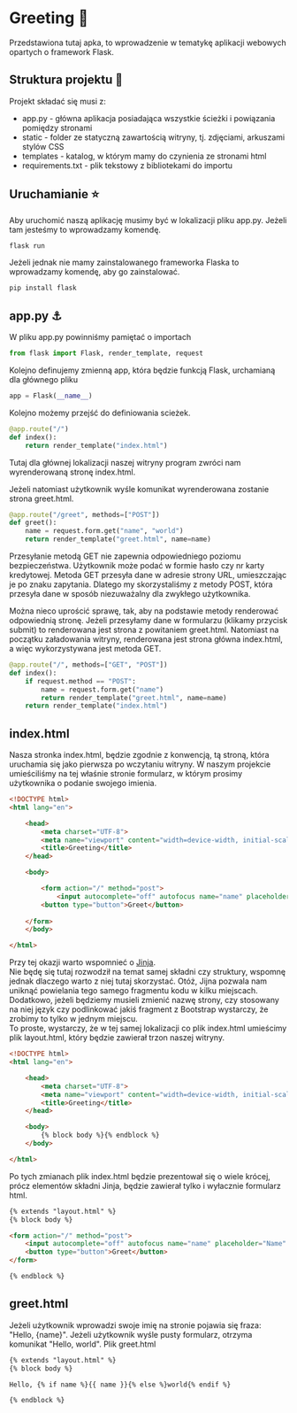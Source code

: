 # Greeting :wave:
Przedstawiona tutaj apka, to wprowadzenie w tematykę aplikacji webowych opartych o framework Flask.

## Struktura projektu :newspaper:
Projekt składać się musi z:
- app.py - główna aplikacja posiadająca wszystkie ścieżki i powiązania pomiędzy stronami
- static - folder ze statyczną zawartością witryny, tj. zdjęciami, arkuszami stylów CSS
- templates - katalog, w którym mamy do czynienia ze stronami html
- requirements.txt - plik tekstowy z bibliotekami do importu

## Uruchamianie :star:
Aby uruchomić naszą aplikację musimy być w lokalizacji pliku app.py. Jeżeli tam jesteśmy to wprowadzamy komendę.
```bash
flask run
```

Jeżeli jednak nie mamy zainstalowanego frameworka Flaska to wprowadzamy komendę, aby go zainstalować. 
```bash
pip install flask
```

## app.py :anchor:
W pliku app.py powinniśmy pamiętać o importach

```python
from flask import Flask, render_template, request
```

Kolejno definujemy zmienną app, która będzie funkcją Flask, urchamianą dla głównego pliku
```python
app = Flask(__name__)
```

Kolejno możemy przejść do definiowania scieżek.
```python
@app.route("/")
def index():
    return render_template("index.html")
```
Tutaj dla głównej lokalizacji naszej witryny program zwróci nam wyrenderowaną stronę index.html.

Jeżeli natomiast użytkownik wyśle komunikat wyrenderowana zostanie strona greet.html.
```python
@app.route("/greet", methods=["POST"])
def greet():
    name = request.form.get("name", "world")
    return render_template("greet.html", name=name)
```
Przesyłanie metodą GET nie zapewnia odpowiedniego poziomu bezpieczeństwa. Użytkownik może podać w formie hasło czy nr karty kredytowej. Metoda GET przesyła dane w adresie strony URL, umieszczając je po znaku zapytania. Dlatego my skorzystaliśmy z metody POST, która przesyła dane w sposób niezuważalny dla zwykłego użytkownika.

Można nieco uprościć sprawę, tak, aby na podstawie metody renderować odpowiednią stronę. Jeżeli przesyłamy dane w formularzu (klikamy przycisk submit) to renderowana jest strona z powitaniem greet.html. Natomiast na początku załadowania witryny, renderowana jest strona główna index.html, a więc wykorzystywana jest metoda GET.
```python
@app.route("/", methods=["GET", "POST"])
def index():
    if request.method == "POST":
        name = request.form.get("name")
        return render_template("greet.html", name=name)
    return render_template("index.html")
```

## index.html
Nasza stronka index.html, będzie zgodnie z konwencją, tą stroną, która uruchamia się jako pierwsza po wczytaniu witryny. W naszym projekcie umieściliśmy na tej właśnie stronie formularz, w którym prosimy użytkownika o podanie swojego imienia.
```html
<!DOCTYPE html>
<html lang="en">

    <head>
        <meta charset="UTF-8">
        <meta name="viewport" content="width=device-width, initial-scale=1.0">
        <title>Greeting</title>
    </head>

    <body>

        <form action="/" method="post">
            <input autocomplete="off" autofocus name="name" placeholder="Name" type="text">
        <button type="button">Greet</button>
        
    </form>
    </body>

</html>
```

Przy tej okazji warto wspomnieć o [Jinja](https://boringowl.io/blog/jinja).<br>
Nie będę się tutaj rozwodził na temat samej składni czy struktury, wspomnę jednak dlaczego warto z niej tutaj skorzystać. Otóż, Jijna pozwala nam uniknąć powielania tego samego fragmentu kodu w kilku miejscach. Dodatkowo, jeżeli będziemy musieli zmienić nazwę strony, czy stosowany na niej język czy podlinkować jakiś fragment z Bootstrap wystarczy, że zrobimy to tylko w jednym miejscu.<br>
To proste, wystarczy, że w tej samej lokalizacji co plik index.html umieścimy plik layout.html, który będzie zawierał trzon naszej witryny.
```html
<!DOCTYPE html>
<html lang="en">

    <head>
        <meta charset="UTF-8">
        <meta name="viewport" content="width=device-width, initial-scale=1.0">
        <title>Greeting</title>
    </head>

    <body>
        {% block body %}{% endblock %}
    </body>

</html>
```
Po tych zmianach plik index.html będzie prezentował się o wiele krócej, prócz elementów składni Jinja, będzie zawierał tylko i wyłacznie formularz html.
```html
{% extends "layout.html" %}
{% block body %}

<form action="/" method="post">
    <input autocomplete="off" autofocus name="name" placeholder="Name" type="text">
    <button type="button">Greet</button>
</form>

{% endblock %}
```

## greet.html
Jeżeli użytkownik wprowadzi swoje imię na stronie pojawia się fraza: "Hello, {name}". Jeżeli użytkownik wyśle pusty formularz, otrzyma komunikat "Hello, world". Plik greet.html
```html
{% extends "layout.html" %}
{% block body %}

Hello, {% if name %}{{ name }}{% else %}world{% endif %}

{% endblock %}
```



